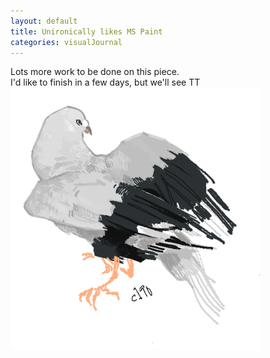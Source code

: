 ```yaml
---
layout: default
title: Unironically likes MS Paint
categories: visualJournal
---
```

Lots more work to be done on this piece.
<br>I'd like to finish in a few days, but we'll see TT<br>
<img src="/images/for-posts/bird_test_mspaint.png" width="400px">